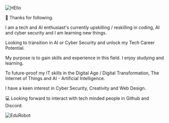 
![HEllo](https://github.com/AAbella7529/AAbella7529/assets/158771536/ab27279e-6e3a-40f1-8a95-bf1f3d82115c)

👋  Thanks for following. 

I am a tech and AI enthusiast's currently upskilling / reskilling in coding, AI and cyber security and I am learning new things.

Looking to transition in AI or Cyber Security and unlock my Tech Career Potential.

My purpose is to gain skills and experience in this field. I enjoy studying and learning. 

To future-proof my IT skills in the Digital Age / Digital Transformation, The Internet of Things and AI - Artificial Intelligence.

I have a keen interest in Cyber Security, Creativity and Web Design.

:computer: Looking forward to interact with tech minded people in Github and Discord. 

![EduRobot](https://github.com/AAbella7529/AAbella7529/assets/158771536/ba2386e3-63aa-4dc7-8115-30c466b448a9)









